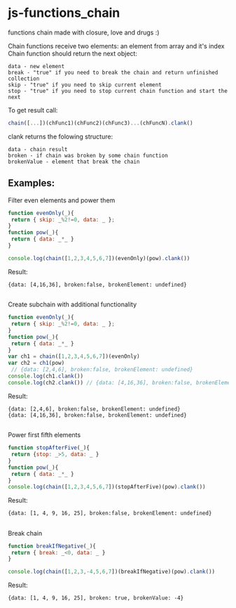 
# js-functions_chain
functions chain made with closure, love and drugs :)

Chain functions receive two elements: an element from array and it's index
Chain function should return the next object: 
```
data - new element
break - "true" if you need to break the chain and return unfinished collection
skip - "true" if you need to skip current element
stop - "true" if you need to stop current chain function and start the next
```
To get result call:
```javascript
chain([...])(chFunc1)(chFunc2)(chFunc3)...(chFuncN).clank()
```

clank returns the folowing structure:
```
data - chain result
broken - if chain was broken by some chain function
brokenValue - element that break the chain
```

## Examples:

Filter even elements and power them 
```javascript
function evenOnly(_){
 return { skip: _%2!=0, data: _ };
}
function pow(_){
 return { data: _*_ }
}

console.log(chain([1,2,3,4,5,6,7])(evenOnly)(pow).clank())
```
Result:
```
{data: [4,16,36], broken:false, brokenElement: undefined}
```

##
Create subchain with additional functionality
```javascript
function evenOnly(_){
 return { skip: _%2!=0, data: _ };
}
function pow(_){
 return { data: _*_ }
}
var ch1 = chain([1,2,3,4,5,6,7])(evenOnly)
var ch2 = ch1(pow) 
 // {data: [2,4,6], broken:false, brokenElement: undefined}
console.log(ch1.clank())
console.log(ch2.clank()) // {data: [4,16,36], broken:false, brokenElement: undefined}
```
Result:
```
{data: [2,4,6], broken:false, brokenElement: undefined}
{data: [4,16,36], broken:false, brokenElement: undefined}
```
##
Power first fifth elements

```javascript
function stopAfterFive(_){
 return {stop: _>5, data: _ }
}
function pow(_){
 return { data: _*_ }
}
console.log(chain([1,2,3,4,5,6,7])(stopAfterFive)(pow).clank())
```
Result:
```
{data: [1, 4, 9, 16, 25], broken:false, brokenElement: undefined}
```

##
Break chain
```javascript
function breakIfNegative(_){
 return { break: _<0, data: _ }
}

console.log(chain([1,2,3,-4,5,6,7])(breakIfNegative)(pow).clank())
```
Result:
```
{data: [1, 4, 9, 16, 25], broken: true, brokenValue: -4}
```
